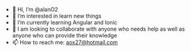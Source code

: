 - 👋 Hi, I’m @alanO2
- 👀 I’m interested in learn new things
- 🌱 I’m currently learning Angular and Ionic
- 💞️ I am looking to collaborate with anyone who needs help as well as anyone who can provide their knowledge
- 📫 How to reach me: aox27@hotmail.com

<!---
alanO2/alanO2 is a ✨ special ✨ repository because its `README.md` (this file) appears on your GitHub profile.
You can click the Preview link to take a look at your changes.
--->

